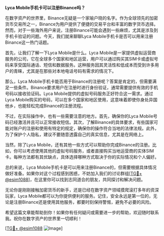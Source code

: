 **Lyca Mobile手机卡可以注册Binance吗？**

在数字资产的世界里，Binance无疑是一个家喻户晓的名字。作为全球领先的加密货币交易所之一，Binance为用户提供了便捷的交易平台和丰富的数字货币选择。然而，对于一些海外用户来说，注册Binance可能会遇到一些麻烦，尤其是涉及到手机卡验证的问题。今天，我们就来聊聊Lyca Mobile手机卡是否可以用来注册Binance这一热门话题。

首先，让我们了解一下Lyca Mobile是什么。Lyca Mobile是一家提供虚拟运营商服务的公司，它在全球多个国家和地区运营，用户可以通过购买其SIM卡或虚拟号码来享受国际通话、短信和数据服务。这种服务因其灵活性和低成本而受到许多用户的青睐，尤其是在那些对本地电话号码有需求的情况下。

那么，Lyca Mobile手机卡能否用于Binance的注册呢？答案是肯定的，但需要满足一些条件。Binance要求用户在注册时进行身份验证，通常需要提供有效的手机号码以接收验证码。Lyca Mobile提供的虚拟号码服务正好符合这一需求。通过Lyca Mobile购买的号码，可以在多个国家和地区使用，这意味着即使你身处异国他乡，也能轻松完成Binance的注册流程。

不过，在实际操作中，也有一些需要注意的地方。首先，确保你的Lyca Mobile号码已经激活并且可以正常接收短信。其次，了解Binance的具体要求，有些国家可能对账户的注册和使用有特定的规定，确保你的操作符合当地的法律法规。此外，为了保护个人隐私，建议不要随意透露自己的真实信息，尤其是在网络上。

当然，除了Lyca Mobile，还有其他一些方式可以帮助你完成Binance的注册。比如，你可以考虑使用其他的虚拟号码服务，或者直接购买当地运营商的实体SIM卡。每种方法都有其优缺点，具体选择哪种方式取决于你的实际情况和个人偏好。

总的来说，Lyca Mobile手机卡是可以用来注册Binance的，但需要根据具体情况做好准备。如果你对这个过程感到困惑，不妨加入我们的讨论群组[[TG💪+ @esim1088](https://t.me/s/esim1088)]，在这里你可以找到志同道合的朋友，共同探讨和解决问题。

无论你是刚刚接触加密货币的新手，还是已经在数字资产领域摸爬滚打多年的资深玩家，Lyca Mobile都可以为你提供便利的服务。记住，安全永远是第一位的，无论是注册Binance还是使用其他服务，都要时刻保持警惕，避免不必要的风险。

希望这篇文章能帮助到你！如果你有任何疑问或需要进一步的帮助，欢迎随时联系我。祝你在数字资产的世界里一切顺利！

[[TG💪+ @esim1088](https://t.me/s/esim1088) ![Image](https://i.postimg.cc/4NQfJmqS/Snipaste-2025-05-13-00-14-12.png)]